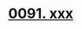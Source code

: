 # [0091. xxx](https://github.com/Tdahuyou/TNotes.react/tree/main/notes/0091.%20xxx)

<!-- region:toc -->

<!-- endregion:toc -->
